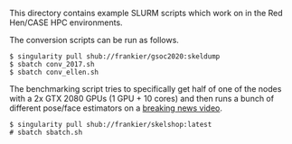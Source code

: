 This directory contains example SLURM scripts which work on in the Red Hen/CASE
HPC environments.

The conversion scripts can be run as follows.

    $ singularity pull shub://frankier/gsoc2020:skeldump
    $ sbatch conv_2017.sh
    $ sbatch conv_ellen.sh

The benchmarking script tries to specifically get half of one of the nodes with
a 2x GTX 2080 GPUs (1 GPU + 10 cores) and then runs a bunch of different
pose/face estimators on a [breaking news
video](https://www.youtube.com/watch?v=9U4Ha9HQvMo).

    $ singularity pull shub://frankier/skelshop:latest
    # sbatch sbatch.sh
